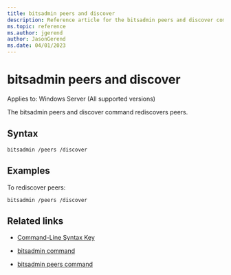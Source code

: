 ```yaml
---
title: bitsadmin peers and discover
description: Reference article for the bitsadmin peers and discover command that rediscovers peers.
ms.topic: reference
ms.author: jgerend
author: JasonGerend
ms.date: 04/01/2023
---
```


# bitsadmin peers and discover

Applies to: Windows Server (All supported versions)

The bitsadmin peers and discover command rediscovers peers.

## Syntax

```
bitsadmin /peers /discover
```

## Examples

To rediscover peers:

```
bitsadmin /peers /discover
```

## Related links

- [Command-Line Syntax Key](command-line-syntax-key.md)

- [bitsadmin command](bitsadmin.md)

- [bitsadmin peers command](bitsadmin-peers.md)